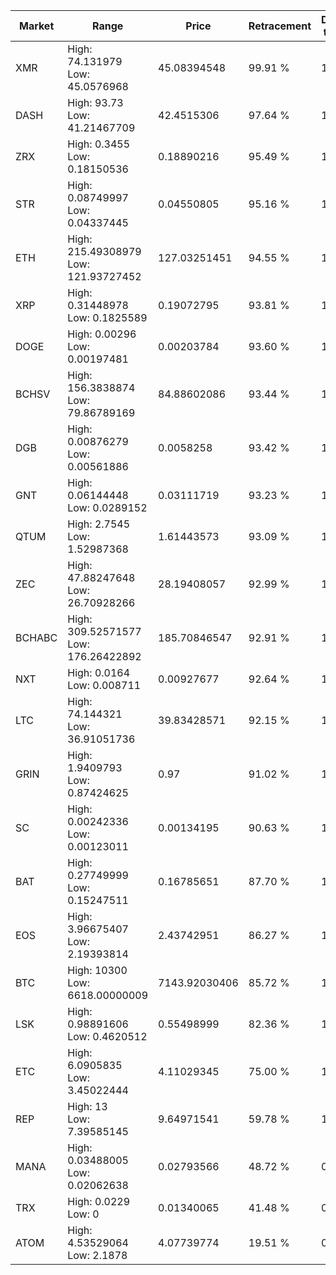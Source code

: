 | Market | Range | Price| Retracement | Doubles to 50% |
| --- | --- | --- | --- | --- |
| XMR | High: 74.131979<br />Low: 45.0576968 | 45.08394548 | 99.91 % | 1.32 |
| DASH | High: 93.73<br />Low: 41.21467709 | 42.4515306 | 97.64 % | 1.59 |
| ZRX | High: 0.3455<br />Low: 0.18150536 | 0.18890216 | 95.49 % | 1.39 |
| STR | High: 0.08749997<br />Low: 0.04337445 | 0.04550805 | 95.16 % | 1.44 |
| ETH | High: 215.49308979<br />Low: 121.93727452 | 127.03251451 | 94.55 % | 1.33 |
| XRP | High: 0.31448978<br />Low: 0.1825589 | 0.19072795 | 93.81 % | 1.30 |
| DOGE | High: 0.00296<br />Low: 0.00197481 | 0.00203784 | 93.60 % | 1.21 |
| BCHSV | High: 156.3838874<br />Low: 79.86789169 | 84.88602086 | 93.44 % | 1.39 |
| DGB | High: 0.00876279<br />Low: 0.00561886 | 0.0058258 | 93.42 % | 1.23 |
| GNT | High: 0.06144448<br />Low: 0.0289152 | 0.03111719 | 93.23 % | 1.45 |
| QTUM | High: 2.7545<br />Low: 1.52987368 | 1.61443573 | 93.09 % | 1.33 |
| ZEC | High: 47.88247648<br />Low: 26.70928266 | 28.19408057 | 92.99 % | 1.32 |
| BCHABC | High: 309.52571577<br />Low: 176.26422892 | 185.70846547 | 92.91 % | 1.31 |
| NXT | High: 0.0164<br />Low: 0.008711 | 0.00927677 | 92.64 % | 1.35 |
| LTC | High: 74.144321<br />Low: 36.91051736 | 39.83428571 | 92.15 % | 1.39 |
| GRIN | High: 1.9409793<br />Low: 0.87424625 | 0.97 | 91.02 % | 1.45 |
| SC | High: 0.00242336<br />Low: 0.00123011 | 0.00134195 | 90.63 % | 1.36 |
| BAT | High: 0.27749999<br />Low: 0.15247511 | 0.16785651 | 87.70 % | 1.28 |
| EOS | High: 3.96675407<br />Low: 2.19393814 | 2.43742951 | 86.27 % | 1.26 |
| BTC | High: 10300<br />Low: 6618.00000009 | 7143.92030406 | 85.72 % | 1.18 |
| LSK | High: 0.98891606<br />Low: 0.4620512 | 0.55498999 | 82.36 % | 1.31 |
| ETC | High: 6.0905835<br />Low: 3.45022444 | 4.11029345 | 75.00 % | 1.16 |
| REP | High: 13<br />Low: 7.39585145 | 9.64971541 | 59.78 % | 1.06 |
| MANA | High: 0.03488005<br />Low: 0.02062638 | 0.02793566 | 48.72 % | 0.00 |
| TRX | High: 0.0229<br />Low: 0 | 0.01340065 | 41.48 % | 0.00 |
| ATOM | High: 4.53529064<br />Low: 2.1878 | 4.07739774 | 19.51 % | 0.00 |
